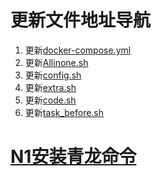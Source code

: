 # 更新文件地址导航
1. 更新[docker-compose.yml](https://github.com/Oreomeow/VIP/raw/main/Conf/Qinglong/docker-compose.yml)
2. 更新[Allinone.sh](https://github.com/Oreomeow/VIP/raw/main/Scripts/sh/Allinone.sh)
3. 更新[config.sh](https://github.com/Oreomeow/VIP/raw/main/Conf/Qinglong/config.sample.sh)
4. 更新[extra.sh](https://github.com/Oreomeow/VIP/raw/main/Tasks/qlrepo/extra.sh)
5. 更新[code.sh](https://github.com/Oreomeow/VIP/raw/main/Scripts/sh/Helpcode2.8/code.sh)
6. 更新[task_before.sh](https://github.com/Oreomeow/VIP/raw/main/Scripts/sh/Helpcode2.8/task_before.sh)
# [N1安装青龙命令](https://github.com/qg888/Notes/raw/main/QL/N1/%E5%AE%89%E8%A3%85%E9%9D%92%E9%BE%99.md)
